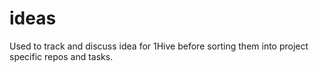 # ideas
Used to track and discuss idea for 1Hive before sorting them into project specific repos and tasks.
